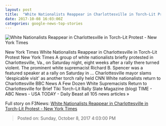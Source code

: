 ```yaml
---
layout: post
title:  "White Nationalists Reappear in Charlottesville in Torch-Lit Protest - New York Times"
date: 2017-10-08 16:03:00Z
categories: google-news-top-stories
---
```


![White Nationalists Reappear in Charlottesville in Torch-Lit Protest - New York Times](https://static01.nyt.com/images/2017/10/08/us/08xp-Protestsub/08xp-Protestsub-facebookJumbo.jpg)

New York Times White Nationalists Reappear in Charlottesville in Torch-Lit Protest New York Times A group of white nationalists briefly protested in Charlottesville, Va., on Saturday night, eight weeks after a rally there turned violent. The prominent white supremacist Richard B. Spencer was a featured speaker at a rally on Saturday in ... Charlottesville mayor slams 'despicable visit' as another torch rally held CNN White nationalists return to Charlottesville BBC News A Few Dozen White Supremacists Return to Charlottesville for Brief Tiki Torch-Lit Rally Slate Magazine (blog) TIME - ABC News - USA TODAY - Daily Beast all 105 news articles »


Full story on F3News: [White Nationalists Reappear in Charlottesville in Torch-Lit Protest - New York Times](http://www.f3nws.com/n/V2exBB)

> Posted on: Sunday, October 8, 2017 4:03:00 PM
